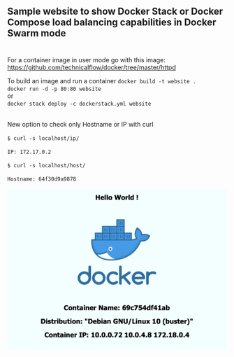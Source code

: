## Sample website to show Docker Stack or Docker Compose load balancing capabilities in Docker Swarm mode
#

For a container image in user mode go with this image: 
https://github.com/technicalflow/docker/tree/master/httpd
<br>

To build an image and run a container
``docker build -t website . ``<br>
``docker run -d -p 80:80 website``<br>
or<br>
``docker stack deploy -c dockerstack.yml website ``<br><br>

New option to check only Hostname or IP with curl 

``$ curl -s localhost/ip/ ``

`` IP: 172.17.0.2 ``

``$ curl -s localhost/host/ ``

``Hostname: 64f30d9a9878 ``
<br>
<br>
<img src=./static/image.png>